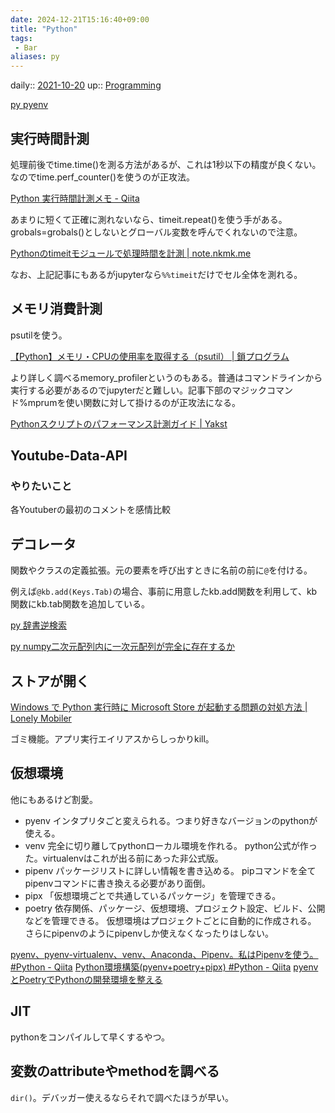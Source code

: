 ```yaml
---
date: 2024-12-21T15:16:40+09:00
title: "Python"
tags:
 - Bar
aliases: py
---
```


daily:: [2021-10-20](/Daily_Note/2021-10-20.md)
up:: [Programming](Programming.md)

[py pyenv](../../Info/py%20pyenv.md)

## 実行時間計測
処理前後でtime.time()を測る方法があるが、これは1秒以下の精度が良くない。
なのでtime.perf_counter()を使うのが正攻法。

[Python 実行時間計測メモ - Qiita](https://qiita.com/BlueSilverCat/items/1eddab6db0b726df21c9)

あまりに短くて正確に測れないなら、timeit.repeat()を使う手がある。
grobals=grobals()としないとグローバル変数を呼んでくれないので注意。

[Pythonのtimeitモジュールで処理時間を計測 \| note.nkmk.me](https://note.nkmk.me/python-timeit-measure/)

なお、上記記事にもあるがjupyterなら`%%timeit`だけでセル全体を測れる。

## メモリ消費計測
psutilを使う。

[【Python】メモリ・CPUの使用率を取得する（psutil） \| 鎖プログラム](https://pg-chain.com/python-psutil)

より詳しく調べるmemory_profilerというのもある。普通はコマンドラインから実行する必要があるのでjupyterだと難しい。記事下部のマジックコマンド%mprumを使い関数に対して掛けるのが正攻法になる。

[Pythonスクリプトのパフォーマンス計測ガイド | Yakst](https://yakst.com/ja/posts/42)

## Youtube-Data-API
### やりたいこと
各Youtuberの最初のコメントを感情比較

## デコレータ
関数やクラスの定義拡張。元の要素を呼び出すときに名前の前に`@`を付ける。

例えば`@kb.add(Keys.Tab)`の場合、事前に用意したkb.add関数を利用して、kb関数にkb.tab関数を追加している。

[py 辞書逆検索](../../Info/py%20辞書逆検索.md)

[py numpy二次元配列内に一次元配列が完全に存在するか](../../Info/py%20numpy二次元配列内に一次元配列が完全に存在するか.md)

## ストアが開く

[Windows で Python 実行時に Microsoft Store が起動する問題の対処方法  |  Lonely Mobiler](https://loumo.jp/archives/26344)

ゴミ機能。アプリ実行エイリアスからしっかりkill。

## 仮想環境
他にもあるけど割愛。
- pyenv
  インタプリタごと変えられる。つまり好きなバージョンのpythonが使える。
- venv
  完全に切り離してpythonローカル環境を作れる。
  python公式が作った。virtualenvはこれが出る前にあった非公式版。
- pipenv
  パッケージリストに詳しい情報を書き込める。
  pipコマンドを全てpipenvコマンドに書き換える必要があり面倒。
- pipx
  「仮想環境ごとで共通しているパッケージ」を管理できる。
- poetry
  依存関係、パッケージ、仮想環境、プロジェクト設定、ビルド、公開などを管理できる。
  仮想環境はプロジェクトごとに自動的に作成される。
  さらにpipenvのようにpipenvしか使えなくなったりはしない。
  
[pyenv、pyenv-virtualenv、venv、Anaconda、Pipenv。私はPipenvを使う。 #Python - Qiita](https://qiita.com/KRiver1/items/c1788e616b77a9bad4dd)
[Python環境構築(pyenv+poetry+pipx) #Python - Qiita](https://qiita.com/yano404/items/85f21897e417f03236c9)
[pyenvとPoetryでPythonの開発環境を整える](https://zenn.dev/ytksato/articles/0e4d035a30273a#3.-poetry)

## JIT
pythonをコンパイルして早くするやつ。

## 変数のattributeやmethodを調べる
`dir()`。デバッガー使えるならそれで調べたほうが早い。